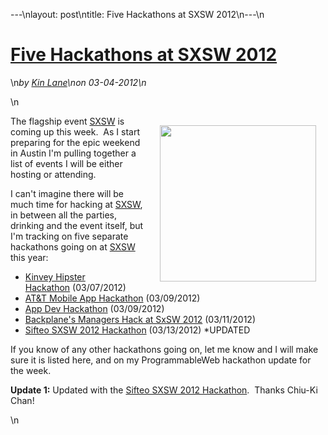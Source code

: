 ---\nlayout: post\ntitle: Five Hackathons at SXSW 2012\n---\n<h1 class="title"><a href="#" rel="bookmark" title="Five Hackathons at SXSW 2012">Five Hackathons at SXSW 2012</a></h1>\n<i><span class="small">by</span> <a href="https://plus.google.com/106460238807821851374" rel="author">Kin Lane</a>\n<span class="small">on</span> <span class="post-date">03-04-2012</span>\n</i><p></p>\n<p><a href="http://sxsw.com/"><img style="padding: 15px;" src="http://kinlane-productions.s3.amazonaws.com/events/sxsw_2012_logo.png" alt="" width="250" align="right" /></a></p>
<p>The flagship event <a href="http://sxsw.com/">SXSW</a> is coming up this week. &nbsp;As I start preparing for the epic weekend in Austin I'm pulling together a list of events I will be either hosting or attending.</p>
<p>I can't imagine there will be much time for hacking at <a href="http://sxsw.com/">SXSW</a>, in between all the parties, drinking and the event itself, but I'm tracking on five separate hackathons going on at <a href="http://sxsw.com/">SXSW</a> this year:</p>
<ul class="mainlist">
<li><a href="/events/kinvey_hipster_hackathon.php">Kinvey Hipster Hackathon</a>&nbsp;(03/07/2012)</li>
<li><a href="/events/att_mobile_app_hackathon__austin_sxsw.php">AT&amp;T Mobile App Hackathon</a>&nbsp;(03/09/2012)</li>
<li><a href="/events/app_dev_hackathon__sxsw.php">App Dev Hackathon</a>&nbsp;(03/09/2012)</li>
<li><a href="/events/backplanes_managers_hack_at_sxsw_2012.php">Backplane's Managers Hack at SxSW 2012</a>&nbsp;(03/11/2012)</li>
<li><a title="Sifteo SXSW 2012 Hackathon" href="/events/sifteo_sxsw_2012_hackathon.php">Sifteo SXSW 2012 Hackathon</a> (03/13/2012) *UPDATED</li>
</ul>
<p>If you know of any other hackathons going on, let me know and I will make sure it is listed here, and on my ProgrammableWeb hackathon update for the week.</p>
<p><strong>Update 1:</strong> Updated with the <a title="Sifteo SXSW 2012 Hackathon" href="/events/sifteo_sxsw_2012_hackathon.php">Sifteo SXSW 2012 Hackathon</a>. &nbsp;Thanks&nbsp;Chiu-Ki Chan!</p>\n